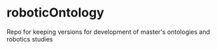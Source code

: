 # roboticOntology
Repo for keeping versions for development of master's ontologies and robotics studies
